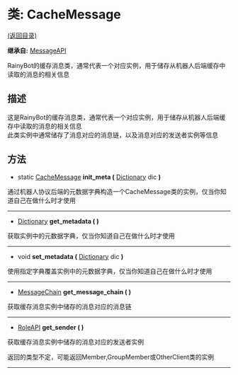 # 类: CacheMessage

[(返回目录)](./)

**继承自:** [MessageAPI](MessageAPI.md)

RainyBot的缓存消息类，通常代表一个对应实例，用于储存从机器人后端缓存中读取的消息的相关信息

## 描述

这是RainyBot的缓存消息类，通常代表一个对应实例，用于储存从机器人后端缓存中读取的消息的相关信息\
此类实例中通常储存了消息对应的消息链，以及消息对应的发送者实例等信息

## 方法

* static [CacheMessage](CacheMessage.md) **init\_meta (** [Dictionary](https://docs.godotengine.org/en/latest/classes/class\_dictionary.html) dic **)**

通过机器人协议后端的元数据字典构造一个CacheMessage类的实例，仅当你知道自己在做什么时才使用

***

* [Dictionary](https://docs.godotengine.org/en/latest/classes/class\_dictionary.html) **get\_metadata ( )**

获取实例中的元数据字典，仅当你知道自己在做什么时才使用

***

* void **set\_metadata (** [Dictionary](https://docs.godotengine.org/en/latest/classes/class\_dictionary.html) dic **)**

使用指定字典覆盖实例中的元数据字典，仅当你知道自己在做什么时才使用

***

* [MessageChain](MessageChain.md) **get\_message\_chain ( )**

获取缓存消息实例中储存的消息对应的消息链

***

* [RoleAPI](RoleAPI.md) **get\_sender ( )**

获取缓存消息实例中储存的消息对应的发送者实例

返回的类型不定，可能返回Member,GroupMember或OtherClient类的实例

***
